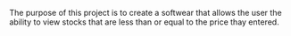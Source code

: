 The purpose of this project is to create a softwear that allows the 
user the ability to view stocks that are less than or equal to the price thay 
entered.
